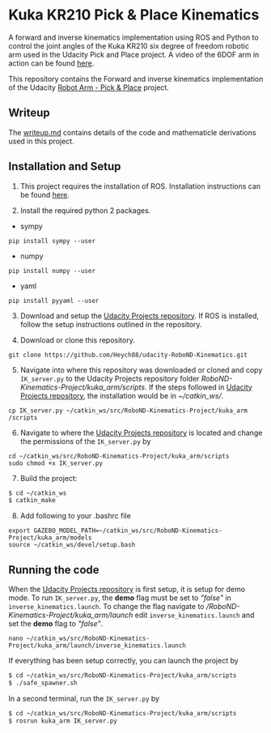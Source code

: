 # Kuka KR210 Pick & Place Kinematics

A forward and inverse kinematics implementation using ROS and Python to control the joint angles of the Kuka KR210 six degree of freedom robotic arm used in the Udacity Pick and Place project. A video of the 6DOF arm in action can be found [here](https://youtu.be/r3gGQV-yjX0). 

This repository contains the Forward and inverse kinematics implementation of the Udacity [Robot Arm - Pick & Place](https://github.com/udacity/RoboND-Kinematics-Project) project.

## Writeup

The [writeup.md](writeup.md) contains details of the code and mathematicle derivations used in this project.

## Installation and Setup

1. This project requires the installation of ROS. Installation instructions can be found [here](http://wiki.ros.org/ROS/Installation).

2. Install the required python 2 packages.
* sympy
```
pip install sympy --user
```
* numpy
```
pip install numpy --user
```
* yaml
```
pip install pyyaml --user
```

3. Download and setup the [Udacity Projects repository](https://github.com/udacity/RoboND-Kinematics-Project). If ROS is installed, follow the setup instructions outlined in the repository.

4. Download or clone this repository.
```
git clone https://github.com/Heych88/udacity-RoboND-Kinematics.git
```

5. Navigate into where this repository was downloaded or cloned and copy `IK_server.py` to the Udacity Projects repository folder *RoboND-Kinematics-Project/kuka_arm/scripts*. If the steps followed in [Udacity Projects repository](https://github.com/udacity/RoboND-Kinematics-Project), the installation would be in *~/catkin_ws/*.
```
cp IK_server.py ~/catkin_ws/src/RoboND-Kinematics-Project/kuka_arm
/scripts
```

6. Navigate to where the [Udacity Projects repository](https://github.com/udacity/RoboND-Kinematics-Project) is located and change the permissions of the `IK_server.py` by
```
cd ~/catkin_ws/src/RoboND-Kinematics-Project/kuka_arm/scripts
sudo chmod +x IK_server.py
```

7. Build the project:
```sh
$ cd ~/catkin_ws
$ catkin_make
```

8. Add following to your .bashrc file
```
export GAZEBO_MODEL_PATH=~/catkin_ws/src/RoboND-Kinematics-Project/kuka_arm/models
source ~/catkin_ws/devel/setup.bash
```


## Running the code

When the [Udacity Projects repository](https://github.com/udacity/RoboND-Kinematics-Project) is first setup, it is setup for demo mode. To run `IK_server.py`, the **demo** flag must be set to _"false"_ in `inverse_kinematics.launch`. To change the flag navigate to */RoboND-Kinematics-Project/kuka_arm/launch* edit `inverse_kinematics.launch` and set the **demo** flag to _"false"_.
```
nano ~/catkin_ws/src/RoboND-Kinematics-Project/kuka_arm/launch/inverse_kinematics.launch
```

If everything has been setup correctly, you can launch the project by
```sh
$ cd ~/catkin_ws/src/RoboND-Kinematics-Project/kuka_arm/scripts
$ ./safe_spawner.sh
```

In a second terminal, run the `IK_server.py` by
```sh
$ cd ~/catkin_ws/src/RoboND-Kinematics-Project/kuka_arm/scripts
$ rosrun kuka_arm IK_server.py
```

